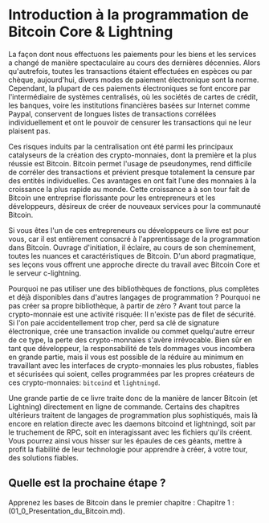 # Introduction à la programmation de Bitcoin Core & Lightning

La façon dont nous effectuons les paiements pour les biens et les services a changé de manière spectaculaire au cours des dernières décennies. Alors qu'autrefois, toutes les transactions étaient effectuées en espèces ou par chèque, aujourd'hui, divers modes de paiement électronique sont la norme. Cependant, la plupart de ces paiements électroniques se font encore par l'intermédiaire de systèmes centralisés, où les sociétés de cartes de crédit, les banques, voire les institutions financières basées sur Internet comme Paypal, conservent de longues listes de transactions corrélées individuellement et ont le pouvoir de censurer les transactions qui ne leur plaisent pas.

Ces risques induits par la centralisation ont été parmi les principaux catalyseurs de la création des crypto-monnaies, dont la première et la plus réussie est Bitcoin. Bitcoin permet l'usage de pseudonymes, rend difficile de corréler des transactions et prévient presque totalement la censure par des entités individuelles. Ces avantages en ont fait l'une des monnaies à la croissance la plus rapide au monde. Cette croissance a à son tour fait de Bitcoin une entreprise florissante pour les entrepreneurs et les développeurs, désireux de créer de nouveaux services pour la communauté Bitcoin.

Si vous êtes l'un de ces entrepreneurs ou développeurs ce livre est pour vous, car il est entièrement consacré à l'apprentissage de la programmation dans Bitcoin. Ouvrage d'initiation, il éclaire, au cours de son cheminement, toutes les nuances et caractéristiques de Bitcoin. D'un abord pragmatique, ses leçons vous offrent une approche directe du travail avec Bitcoin Core et le serveur c-lightning. 

Pourquoi ne pas utiliser une des bibliothèques de fonctions, plus complètes et déjà disponibles dans d'autres langages de programmation ? Pourquoi ne pas créer sa propre bibliothèque, à partir de zéro ? Avant tout parce la crypto-monnaie est une activité risquée: Il n'existe pas de filet de sécurité. Si l'on paie accidentellement trop cher, perd sa clé de signature électronique, crée une transaction invalide ou commet quelqu'autre erreur de ce type, la perte des crypto-monnaies s'avère irrévocable. Bien sûr en tant que développeur, la responsabilité de tels dommages vous incombera en grande partie, mais il vous est possible de la réduire au minimum en travaillant avec les interfaces de crypto-monnaies les plus robustes, fiables et sécurisées qui soient, celles programmées par les propres créateurs de ces crypto-monnaies: ``bitcoind`` et ``lightningd``.

Une grande partie de ce livre traite donc de la manière de lancer Bitcoin (et Lightning) directement en ligne de commande. Certains des chapitres ultérieurs traitent de langages de programmation plus sophistiqués, mais là encore en relation directe avec les daemons bitcoind et lightningd, soit par le truchement de RPC, soit en interagissant avec les fichiers qu'ils créent. Vous pourrez ainsi vous hisser sur les épaules de ces géants, mettre à profit la fiabilité de leur technologie pour apprendre à créer, à votre tour, des solutions fiables.



## Quelle est la prochaine étape ?

Apprenez les bases de Bitcoin dans le premier chapitre : Chapitre 1 : (01_0_Presentation_du_Bitcoin.md).
